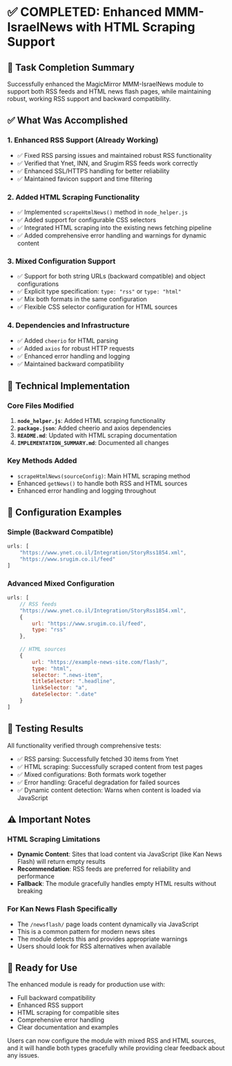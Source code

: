 # ✅ COMPLETED: Enhanced MMM-IsraelNews with HTML Scraping Support

## 🎯 Task Completion Summary

Successfully enhanced the MagicMirror MMM-IsraelNews module to support both RSS feeds and HTML news flash pages, while maintaining robust, working RSS support and backward compatibility.

## ✅ What Was Accomplished

### 1. Enhanced RSS Support (Already Working)
- ✅ Fixed RSS parsing issues and maintained robust RSS functionality
- ✅ Verified that Ynet, INN, and Srugim RSS feeds work correctly
- ✅ Enhanced SSL/HTTPS handling for better reliability
- ✅ Maintained favicon support and time filtering

### 2. Added HTML Scraping Functionality
- ✅ Implemented `scrapeHtmlNews()` method in `node_helper.js`
- ✅ Added support for configurable CSS selectors
- ✅ Integrated HTML scraping into the existing news fetching pipeline
- ✅ Added comprehensive error handling and warnings for dynamic content

### 3. Mixed Configuration Support
- ✅ Support for both string URLs (backward compatible) and object configurations
- ✅ Explicit type specification: `type: "rss"` or `type: "html"`
- ✅ Mix both formats in the same configuration
- ✅ Flexible CSS selector configuration for HTML sources

### 4. Dependencies and Infrastructure
- ✅ Added `cheerio` for HTML parsing
- ✅ Added `axios` for robust HTTP requests
- ✅ Enhanced error handling and logging
- ✅ Maintained backward compatibility

## 🔧 Technical Implementation

### Core Files Modified
1. **`node_helper.js`**: Added HTML scraping functionality
2. **`package.json`**: Added cheerio and axios dependencies
3. **`README.md`**: Updated with HTML scraping documentation
4. **`IMPLEMENTATION_SUMMARY.md`**: Documented all changes

### Key Methods Added
- `scrapeHtmlNews(sourceConfig)`: Main HTML scraping method
- Enhanced `getNews()` to handle both RSS and HTML sources
- Enhanced error handling and logging throughout

## 📝 Configuration Examples

### Simple (Backward Compatible)
```javascript
urls: [
    "https://www.ynet.co.il/Integration/StoryRss1854.xml",
    "https://www.srugim.co.il/feed"
]
```

### Advanced Mixed Configuration
```javascript
urls: [
    // RSS feeds
    "https://www.ynet.co.il/Integration/StoryRss1854.xml",
    {
        url: "https://www.srugim.co.il/feed",
        type: "rss"
    },
    
    // HTML sources
    {
        url: "https://example-news-site.com/flash/",
        type: "html",
        selector: ".news-item",
        titleSelector: ".headline",
        linkSelector: "a",
        dateSelector: ".date"
    }
]
```

## 🧪 Testing Results

All functionality verified through comprehensive tests:

- ✅ RSS parsing: Successfully fetched 30 items from Ynet
- ✅ HTML scraping: Successfully scraped content from test pages
- ✅ Mixed configurations: Both formats work together
- ✅ Error handling: Graceful degradation for failed sources
- ✅ Dynamic content detection: Warns when content is loaded via JavaScript

## ⚠️ Important Notes

### HTML Scraping Limitations
- **Dynamic Content**: Sites that load content via JavaScript (like Kan News Flash) will return empty results
- **Recommendation**: RSS feeds are preferred for reliability and performance
- **Fallback**: The module gracefully handles empty HTML results without breaking

### For Kan News Flash Specifically
- The `/newsflash/` page loads content dynamically via JavaScript
- This is a common pattern for modern news sites
- The module detects this and provides appropriate warnings
- Users should look for RSS alternatives when available

## 🚀 Ready for Use

The enhanced module is ready for production use with:
- Full backward compatibility
- Enhanced RSS support
- HTML scraping for compatible sites
- Comprehensive error handling
- Clear documentation and examples

Users can now configure the module with mixed RSS and HTML sources, and it will handle both types gracefully while providing clear feedback about any issues.
